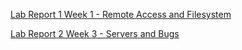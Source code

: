 [Lab Report 1 Week 1 - Remote Access and Filesystem](https://dante-lafranchi.github.io/cse15l-lab-reports/lab-report-1-week-1.html)

[Lab Report 2 Week 3 - Servers and Bugs](https://dante-lafranchi.github.io/cse15l-lab-reports/lab-report-2-week-3.html)
